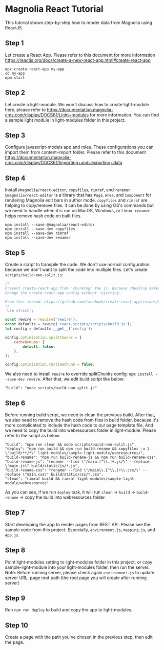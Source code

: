 # Magnolia React Tutorial

This tutorial shows step-by-step how to render data from Magnolia using ReactJS.

## Step 1
Let create a React App. Please refer to this document for more information https://reactjs.org/docs/create-a-new-react-app.html#create-react-app
```
npx create-react-app my-app
cd my-app
npm start
```

## Step 2
Let create a light-module. We won't discuss how to create light-module here, please refer to https://documentation.magnolia-cms.com/display/DOCS61/Light+modules for more information. You can find a sample light module in light-modules folder in this project.

## Step 3
Configure javascript-models app and roles. These configurations you can import them from content-import folder.
Please refer to this document https://documentation.magnolia-cms.com/display/DOCS61/Importing+and+exporting+data

## Step 4
Install `@magnolia/react-editor`, `copyfiles`, `rimraf`, and `renamer`. `@magnolia/react-editor` is a library that has `Page`, `Area`, and `Component` for rendering Magnolia edit bars in author mode. `copyfiles` and `rimraf` are helping to copy/remove files. It can be done by using OS's commands but we need to handle when it is run on MacOS, Windows, or Linux. `renamer` helps remove hash code on built files.
```
npm install --save @magnolia/react-editor
npm install --save-dev copyfiles
npm install --save-dev rimraf
npm install --save-dev renamer
```
## Step 5
Create a script to transpile the code. We don't use normal configuration because we don't want to split the code into multiple files.
Let's create `scripts/build-non-split.js`:
```javascript
/*
Prevent create-react-app from 'chunking' the js. Because chunking makes it hard to automatically include in Magnolia freemarker script.
Change the create-react-app config without 'ejecting'.

From this thread: https://github.com/facebook/create-react-app/issues/5306
*/
'use strict';

const rewire = require('rewire');
const defaults = rewire('react-scripts/scripts/build.js');
let config = defaults.__get__('config');

config.optimization.splitChunks = {
    cacheGroups: {
        default: false,
    },
};

config.optimization.runtimeChunk = false;
```
We also need to install `rewire` to override splitChunks config: `npm install --save-dev rewire`. After that, we edit build script like below:
```
"build": "node scripts/build-non-split.js"
```
## Step 6
Before running build script, we need to clean the previous build. After that, we also need to remove the hash code from files in build folder, because it's more complicated to include the hash code to our page template file. And we need to copy the build into webresources folder in light-module.
Please refer to the script as below:
```
"build": "npm run clean && node scripts/build-non-split.js",
"deploy": "npm run build && npm run build-rename && copyfiles -u 1 \"build/**/*\" light-modules/sample-light-module/webresources/",
"build-rename": "npm run build-rename-js && npm run build-rename-css",
"build-rename-js": "renamer --find \"/main.[^\\.]+.js/\" --replace \"main.js\" build/static/js/*.js",
"build-rename-css": "renamer --find \"/main\\.[^\\.]+\\.css/\" --replace \"main.css\" build/static/css/*.css",
"clean": "rimraf build && rimraf light-modules/sample-light-module/webresources"
```
As you can see, if we run `deploy` task, it will run `clean` -> `build` -> `build-rename` -> copy the build into webresources folder.
## Step 7
Start developing the app to render pages from REST API. Please see the sample code from this project. Especially, `environment.js`, `mapping.js`, and `App.js`.
## Step 8
Point light-modules setting to light-modules folder in this project, or copy sample-light-module into your light-modules folder, then run the server.
Note: Before running server, please check again `environment.js` to update server URL, page root path (the root page you will create after running server)
## Step 9
Run `npm run deploy` to build and copy the app to light-modules.
## Step 10
Create a page with the path you've chosen in the previous step, then edit the page.
